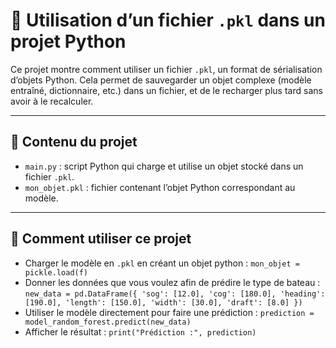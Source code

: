# 🐍 Utilisation d’un fichier `.pkl` dans un projet Python

Ce projet montre comment utiliser un fichier `.pkl`, un format de sérialisation d’objets Python. Cela permet de sauvegarder un objet complexe (modèle entraîné, dictionnaire, etc.) dans un fichier, et de le recharger plus tard sans avoir à le recalculer.

---

## 📁 Contenu du projet

- `main.py` : script Python qui charge et utilise un objet stocké dans un fichier `.pkl`.
- `mon_objet.pkl` : fichier contenant l’objet Python correspondant au modèle.

---

## 🚀 Comment utiliser ce projet

- Charger le modèle en `.pkl` en créant un objet python : 
    `mon_objet = pickle.load(f)`
- Donner les données que vous voulez afin de prédire le type de bateau : 
        `new_data = pd.DataFrame({
            'sog': [12.0],
            'cog': [180.0],
            'heading': [190.0],
            'length': [150.0],
            'width': [30.0],
            'draft': [8.0]
        })`
- Utiliser le modèle directement pour faire une prédiction :
    `prediction = model_random_forest.predict(new_data)`
- Afficher le résultat : 
    `print("Prédiction :", prediction)`